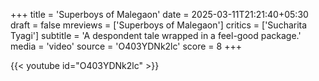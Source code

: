 +++
title = 'Superboys of Malegaon'
date = 2025-03-11T21:21:40+05:30
draft = false
mreviews = ['Superboys of Malegaon']
critics = ['Sucharita Tyagi']
subtitle = 'A despondent tale wrapped in a feel-good package.'
media = 'video'
source = 'O403YDNk2lc'
score = 8
+++

{{< youtube id="O403YDNk2lc" >}}
